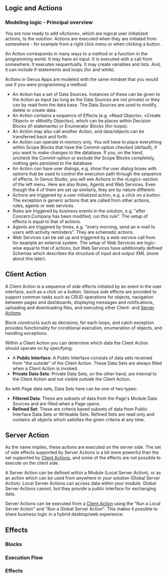 ## Logic and Actions


### Modeling logic - Principal overview

You are now ready to add «Actions», which are logical user initialized actions, to the solution. Actions are executed when they are initiated from somewhere - for example from a right click menu or when clicking a button.

An Action corresponds in many ways to a method or a function in the programming world. It may have an input. It is executed with a call from somewhere. It executes sequentually. It may create variables and lists. And, it can include if-statements and loops (for and while).

Actions in Genus Apps are modeled with the same mindset that you would use if you were programming a method:
-	An Action has a set of Data Sources. Instances of these can be given to the Action as input (as long as the Data Sources are not private) or they can by read from the data base. The Data Sources are used to modify, delete or create data.
- 	An Action contains a sequence of Effects (e.g. «Read Objects», «Create Object» or «Modify Objects»), which can be places within Decision Blocks (if-statements) or Enumerator Blocks (for-loops).
- 	An Action may also call another Action, and data/objects can be transferred back and forth.
-	An Action can operate in memory only. You will have to place everything within Scope Blocks that have the Commit-option checked (default), if you want to make changes to the database. If you, on the hand, uncheck the Commit-option or exclude the Scope Blocks completely, nothing gets persisted to the database.
-	An Action can have user dialogs, e.g. show the user dialog boxes with options that be used to control the execution path through the sequence of effects.
In Genus Studio, you will see Actions in the «Logic»-section of the left menu. Here are also Rules, Agents and Web Services. Even though the 4 of them are set up similarly, they are by nature different:
-	Actions are triggered by a user initialized action, e.g. a click on a button. The exception is generic actions that are called from other actions, rules, agents or web services.
-	Rules are triggered by business events in the solution, e.g. "after Concern.Company has been modified, run this rule". The setup of effects is equal to that of actions.
-	Agents are triggered by times, e.g. "every morning, send an e-mail to users with activity reminders". They are schematic actions.
-	Web Services can be set up and triggered by a web-service call from for example an external system. The setup of Web Services are logic-wise equal to that of actions, but Web Services have additionally defined Schemas which describes the structure of input and output XML (more about this later).


## Client Action

A Client Action is a sequence of side effects initiated by an event in the user interface, such as a click on a button. Various side effects are provided to support common tasks such as CRUD operations for objects, navigation between pages and dashboards, displaying messages and notifications, uploading and downloading files, and executing other Client- and [Server Actions](#server-action).

Block constructs such as decisions, for each loops, and catch exception provides functionality for conditional execution, enumeration of objects, and handling exceptions.

Within a Client Action you can determine which data the Client Action should operate on by specifying:
* A **Public Interface**: A Public Interface consists of data sets received from "the outside" of the Client Action. These Data Sets are always filled when a Client Action is invoked.
* **Private Data Sets**: Private Data Sets, on the other hand, are internal to the Client Action and not visible outside the Client Action.

As with Page data sets, Data Sets here can be one of two types:
* **Filtered Data**: These are subsets of data from the Page's Module Data Sources and are filled when a Page opens.
* **Refined Set**: These are criteria based subsets of data from Public Interface Data Sets or Writeable Sets. Refined Sets are read only and contains all objects which satisfies the given criteria at any time.

## Server Action
As the name implies, these actions are executed on the server side. The set of side effects supported by Server Actions is a bit more powerful than the set supported by [Client Actions](#client-action), and some of the effects are not possible to execute on the client side.

A Server Action can be defined within a Module (Local Server Action), or as an action which can be used from anywhere in your solution (Global Server Action). Local Server Actions can access data within your module. Global Server Actions cannot, but they provide a public interface for exchanging data.

Server Actions can be executed from a [Client Action](#client-action) using the "Run a Local Server Action" and "Run a Global Server Action". This makes it possible to share business logic in a hybrid desktop/web experience.

## Effects

### Blocks

### Execution Flow

### Effects
